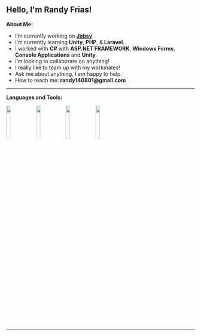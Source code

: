 <!-- Your title -->
## Hello, I'm Randy Frias!

<!-- Talking about you -->
**About Me:**

- I’m currently working on __[Jobsy](https://github.com/randy140801/jobsyweb)__.
- I’m currently learning __Unity__, __PHP__, & __Laravel__.
- I worked with __C#__ with __ASP.NET FRAMEWORK__, __Windows Forms__, __Console Applications__ and __Unity__.
- I’m looking to collaborate on anything!
- I really like to team up with my workmates!
- Ask me about anything, I am happy to help.
- How to reach me: __randy140801@gmail.com__

---

**Languages and Tools:**

<p>
  <code><img width="15%" src="https://www.vectorlogo.zone/logos/w3_html5/w3_html5-ar21.svg"></code>
  <code><img width="15%" src="https://www.vectorlogo.zone/logos/dotnet/dotnet-ar21.svg"></code>
  <code><img width="15%" src="https://www.cnjobs.dk/drupal/sites/default/files/2019-01/csharp-01.png"></code>
  <code><img width="15%" src="https://www.vectorlogo.zone/logos/golang/golang-ar21.svg"></code>
  <br />
</p>

---

